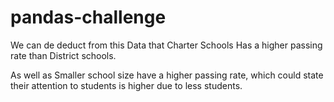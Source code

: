 # pandas-challenge
We can de deduct from this Data that Charter Schools Has a higher passing rate than District schools. 

As well as Smaller school size have a higher passing rate, which could state their attention to students is higher due to less students. 